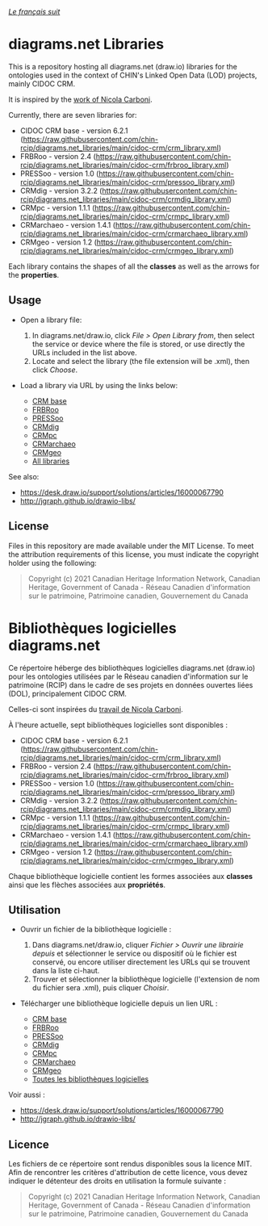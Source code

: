 [*Le français suit*](https://github.com/chin-rcip/diagrams.net_libraries#biblioth%C3%A8ques-logicielles-diagramsnet)

# diagrams.net Libraries

This is a repository hosting all diagrams.net (draw.io) libraries for the ontologies used in the context of CHIN's Linked Open Data (LOD) projects, mainly CIDOC CRM. 

It is inspired by the [work of Nicola Carboni](https://github.com/ncarboni/Shapes_CIDOC-CRM).

Currently, there are seven libraries for:

- CIDOC CRM base - version 6.2.1 (https://raw.githubusercontent.com/chin-rcip/diagrams.net_libraries/main/cidoc-crm/crm_library.xml)
- FRBRoo - version 2.4 (https://raw.githubusercontent.com/chin-rcip/diagrams.net_libraries/main/cidoc-crm/frbroo_library.xml)
- PRESSoo - version 1.0 (https://raw.githubusercontent.com/chin-rcip/diagrams.net_libraries/main/cidoc-crm/pressoo_library.xml)
- CRMdig - version 3.2.2 (https://raw.githubusercontent.com/chin-rcip/diagrams.net_libraries/main/cidoc-crm/crmdig_library.xml)
- CRMpc - version 1.1.1 (https://raw.githubusercontent.com/chin-rcip/diagrams.net_libraries/main/cidoc-crm/crmpc_library.xml)
- CRMarchaeo - version 1.4.1 (https://raw.githubusercontent.com/chin-rcip/diagrams.net_libraries/main/cidoc-crm/crmarchaeo_library.xml)
- CRMgeo - version 1.2 (https://raw.githubusercontent.com/chin-rcip/diagrams.net_libraries/main/cidoc-crm/crmgeo_library.xml)

Each library contains the shapes of all the **classes** as well as the arrows for the **properties**.

## Usage

- Open a library file:
	1. In diagrams.net/draw.io, click *File > Open Library from*, then select the service or device where the file is stored, or use directly the URLs included in the list above.
	2. Locate and select the library (the file extension will be .xml), then click *Choose*.

- Load a library via URL by using the links below:
	- [CRM base](https://app.diagrams.net/?splash=0&clibs=Uhttps%3A%2F%2Fraw.githubusercontent.com%2Fchin-rcip%2Fdiagrams.net_libraries%2Fmain%2Fcidoc-crm%2Fcrm_library.xml)
	- [FRBRoo](https://app.diagrams.net/?splash=0&clibs=Uhttps%3A%2F%2Fraw.githubusercontent.com%2Fchin-rcip%2Fdiagrams.net_libraries%2Fmain%2Fcidoc-crm%2Ffrbroo_library.xml)
	- [PRESSoo](https://app.diagrams.net/?splash=0&clibs=Uhttps%3A%2F%2Fraw.githubusercontent.com%2Fchin-rcip%2Fdiagrams.net_libraries%2Fmain%2Fcidoc-crm%2Fpressoo_library.xml)
	- [CRMdig](https://app.diagrams.net/?splash=0&clibs=Uhttps%3A%2F%2Fraw.githubusercontent.com%2Fchin-rcip%2Fdiagrams.net_libraries%2Fmain%2Fcidoc-crm%2Fcrmdig_library.xml)
	- [CRMpc](https://app.diagrams.net/?splash=0&clibs=Uhttps%3A%2F%2Fraw.githubusercontent.com%2Fchin-rcip%2Fdiagrams.net_libraries%2Fmain%2Fcidoc-crm%2Fcrmpc_library.xml)
	- [CRMarchaeo](https://app.diagrams.net/?splash=0&clibs=Uhttps%3A%2F%2Fraw.githubusercontent.com%2Fchin-rcip%2Fdiagrams.net_libraries%2Fmain%2Fcidoc-crm%2Fcrmarchaeo_library.xml)
	- [CRMgeo](https://app.diagrams.net/?splash=0&clibs=Uhttps%3A%2F%2Fraw.githubusercontent.com%2Fchin-rcip%2Fdiagrams.net_libraries%2Fmain%2Fcidoc-crm%2Fcrmgeo_library.xml)
	- [All libraries](https://app.diagrams.net/?splash=0&clibs=Uhttps%3A%2F%2Fraw.githubusercontent.com%2Fchin-rcip%2Fdiagrams.net_libraries%2Fmain%2Fcidoc-crm%2Fcrm_library.xml;Uhttps%3A%2F%2Fraw.githubusercontent.com%2Fchin-rcip%2Fdiagrams.net_libraries%2Fmain%2Fcidoc-crm%2Ffrbroo_library.xml;Uhttps%3A%2F%2Fraw.githubusercontent.com%2Fchin-rcip%2Fdiagrams.net_libraries%2Fmain%2Fcidoc-crm%2Fcrmdig_library.xml;Uhttps%3A%2F%2Fraw.githubusercontent.com%2Fchin-rcip%2Fdiagrams.net_libraries%2Fmain%2Fcidoc-crm%2Fcrmpc_library.xml;Uhttps%3A%2F%2Fraw.githubusercontent.com%2Fchin-rcip%2Fdiagrams.net_libraries%2Fmain%2Fcidoc-crm%2Fpressoo_library.xml;Uhttps%3A%2F%2Fraw.githubusercontent.com%2Fchin-rcip%2Fdiagrams.net_libraries%2Fmain%2Fcidoc-crm%2Fcrmarchaeo_library.xml;Uhttps%3A%2F%2Fraw.githubusercontent.com%2Fchin-rcip%2Fdiagrams.net_libraries%2Fmain%2Fcidoc-crm%2Fcrmgeo_library.xml) 

See also:
- https://desk.draw.io/support/solutions/articles/16000067790
- http://jgraph.github.io/drawio-libs/

## License

Files in this repository are made available under the MIT License. To meet the attribution requirements of this license, you must indicate the copyright holder using the following:

> Copyright (c) 2021 Canadian Heritage Information Network, Canadian Heritage, Government of Canada - Réseau Canadien d'information sur le patrimoine, Patrimoine canadien, Gouvernement du Canada

# Bibliothèques logicielles diagrams.net

Ce répertoire héberge des bibliothèques logicielles diagrams.net (draw.io) pour les ontologies utilisées par le Réseau canadien d'information sur le patrimoine (RCIP) dans le cadre de ses projets en données ouvertes liées (DOL), principalement CIDOC CRM.   

Celles-ci sont inspirées du [travail de Nicola Carboni](https://github.com/ncarboni/Shapes_CIDOC-CRM).

À l'heure actuelle, sept bibliothèques logicielles sont disponibles :

- CIDOC CRM base - version 6.2.1 (https://raw.githubusercontent.com/chin-rcip/diagrams.net_libraries/main/cidoc-crm/crm_library.xml)
- FRBRoo - version 2.4 (https://raw.githubusercontent.com/chin-rcip/diagrams.net_libraries/main/cidoc-crm/frbroo_library.xml)
- PRESSoo - version 1.0 (https://raw.githubusercontent.com/chin-rcip/diagrams.net_libraries/main/cidoc-crm/pressoo_library.xml)
- CRMdig - version 3.2.2 (https://raw.githubusercontent.com/chin-rcip/diagrams.net_libraries/main/cidoc-crm/crmdig_library.xml)
- CRMpc - version 1.1.1 (https://raw.githubusercontent.com/chin-rcip/diagrams.net_libraries/main/cidoc-crm/crmpc_library.xml)
- CRMarchaeo - version 1.4.1 (https://raw.githubusercontent.com/chin-rcip/diagrams.net_libraries/main/cidoc-crm/crmarchaeo_library.xml)
- CRMgeo - version 1.2 (https://raw.githubusercontent.com/chin-rcip/diagrams.net_libraries/main/cidoc-crm/crmgeo_library.xml)

Chaque bibliothèque logicielle contient les formes associées aux **classes** ainsi que les flèches associées aux **propriétés**.

## Utilisation

- Ouvrir un fichier de la bibliothèque logicielle :
	1. Dans diagrams.net/draw.io, cliquer *Fichier > Ouvrir une librairie depuis* et sélectionner le service ou dispositif où le fichier est conservé, ou encore utiliser directement les URLs qui se trouvent dans la liste ci-haut. 
	2. Trouver et sélectionner la bibliothèque logicielle (l'extension de nom du fichier sera .xml), puis cliquer *Choisir*.

- Télécharger une bibliothèque logicielle depuis un lien URL :
	- [CRM base](https://app.diagrams.net/?splash=0&clibs=Uhttps%3A%2F%2Fraw.githubusercontent.com%2Fchin-rcip%2Fdiagrams.net_libraries%2Fmain%2Fcidoc-crm%2Fcrm_library.xml)
	- [FRBRoo](https://app.diagrams.net/?splash=0&clibs=Uhttps%3A%2F%2Fraw.githubusercontent.com%2Fchin-rcip%2Fdiagrams.net_libraries%2Fmain%2Fcidoc-crm%2Ffrbroo_library.xml)
	- [PRESSoo](https://app.diagrams.net/?splash=0&clibs=Uhttps%3A%2F%2Fraw.githubusercontent.com%2Fchin-rcip%2Fdiagrams.net_libraries%2Fmain%2Fcidoc-crm%2Fpressoo_library.xml)
	- [CRMdig](https://app.diagrams.net/?splash=0&clibs=Uhttps%3A%2F%2Fraw.githubusercontent.com%2Fchin-rcip%2Fdiagrams.net_libraries%2Fmain%2Fcidoc-crm%2Fcrmdig_library.xml)
	- [CRMpc](https://app.diagrams.net/?splash=0&clibs=Uhttps%3A%2F%2Fraw.githubusercontent.com%2Fchin-rcip%2Fdiagrams.net_libraries%2Fmain%2Fcidoc-crm%2Fcrmpc_library.xml)
	- [CRMarchaeo](https://app.diagrams.net/?splash=0&clibs=Uhttps%3A%2F%2Fraw.githubusercontent.com%2Fchin-rcip%2Fdiagrams.net_libraries%2Fmain%2Fcidoc-crm%2Fcrmarchaeo_library.xml)
	- [CRMgeo](https://app.diagrams.net/?splash=0&clibs=Uhttps%3A%2F%2Fraw.githubusercontent.com%2Fchin-rcip%2Fdiagrams.net_libraries%2Fmain%2Fcidoc-crm%2Fcrmgeo_library.xml)
	- [Toutes les bibliothèques logicielles](https://app.diagrams.net/?splash=0&clibs=Uhttps%3A%2F%2Fraw.githubusercontent.com%2Fchin-rcip%2Fdiagrams.net_libraries%2Fmain%2Fcidoc-crm%2Fcrm_library.xml;Uhttps%3A%2F%2Fraw.githubusercontent.com%2Fchin-rcip%2Fdiagrams.net_libraries%2Fmain%2Fcidoc-crm%2Ffrbroo_library.xml;Uhttps%3A%2F%2Fraw.githubusercontent.com%2Fchin-rcip%2Fdiagrams.net_libraries%2Fmain%2Fcidoc-crm%2Fcrmdig_library.xml;Uhttps%3A%2F%2Fraw.githubusercontent.com%2Fchin-rcip%2Fdiagrams.net_libraries%2Fmain%2Fcidoc-crm%2Fcrmpc_library.xml;Uhttps%3A%2F%2Fraw.githubusercontent.com%2Fchin-rcip%2Fdiagrams.net_libraries%2Fmain%2Fcidoc-crm%2Fpressoo_library.xml;Uhttps%3A%2F%2Fraw.githubusercontent.com%2Fchin-rcip%2Fdiagrams.net_libraries%2Fmain%2Fcidoc-crm%2Fcrmarchaeo_library.xml;Uhttps%3A%2F%2Fraw.githubusercontent.com%2Fchin-rcip%2Fdiagrams.net_libraries%2Fmain%2Fcidoc-crm%2Fcrmgeo_library.xml) 


Voir aussi :
- https://desk.draw.io/support/solutions/articles/16000067790
- http://jgraph.github.io/drawio-libs/

## Licence

Les fichiers de ce répertoire sont rendus disponibles sous la licence MIT. Afin de rencontrer les critères d'attribution de cette licence, vous devez indiquer le détenteur des droits en utilisation la formule suivante :

> Copyright (c) 2021 Canadian Heritage Information Network, Canadian Heritage, Government of Canada - Réseau Canadien d'information sur le patrimoine, Patrimoine canadien, Gouvernement du Canada
